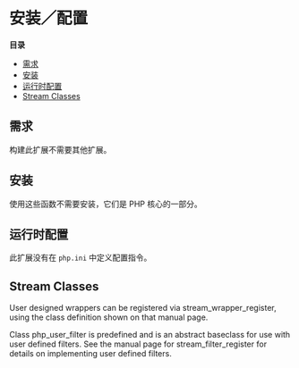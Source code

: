 安装／配置
==========

**目录**

-   [需求](/stream/setup.html#需求)
-   [安装](/stream/setup.html#安装)
-   [运行时配置](/stream/setup.html#运行时配置)
-   [Stream Classes](/stream/setup.html#Stream%20Classes)

需求
----

构建此扩展不需要其他扩展。

安装
----

使用这些函数不需要安装，它们是 PHP 核心的一部分。

运行时配置
----------

此扩展没有在 `php.ini` 中定义配置指令。

Stream Classes
--------------

User designed wrappers can be registered via <span
class="function">stream\_wrapper\_register</span>, using the class
definition shown on that manual page.

Class <span class="classname">php\_user\_filter</span> is predefined and
is an abstract baseclass for use with user defined filters. See the
manual page for <span class="function">stream\_filter\_register</span>
for details on implementing user defined filters.
